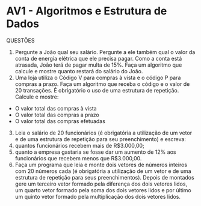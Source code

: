 # AV1 - Algoritmos e Estrutura de Dados

QUESTÕES 

1.  Pergunte a João qual seu salário. Pergunte a ele também qual o valor da conta de energia elétrica que ele precisa pagar. Como a conta está atrasada, João terá de pagar multa de 15%. Faça um algoritmo que calcule e mostre quanto restará do salário do João. 
1.  Uma loja utiliza o Código V para compras à vista e o código P para compras a prazo. Faça um algoritmo que receba o código e o valor de 20 transações. É obrigatório o uso de uma estrutura de repetição. Calcule e mostre: 
- O valor total das compras à vista 
- O valor total das compras a prazo 
- O valor total das compras efetuadas 
3.  Leia o salário de 20 funcionários (é obrigatória a utilização de um vetor e de uma estrutura de repetição para seu preenchimento) e escreva:  
   1. quantos funcionários recebem mais de R$3.000,00; 
   1. quanto a empresa gastaria se fosse dar um aumento de 12% aos funcionários que recebem menos que R$3.000,00. 
3.  Faça um programa que leia e monte dois vetores de números inteiros com 20 números cada (é obrigatória a utilização de um vetor e de uma estrutura de repetição para seus preenchimentos). Depois de montados gere um terceiro vetor formado pela diferença dos dois vetores lidos, um quarto vetor formado pela soma dos dois vetores lidos e por último um quinto vetor formado pela multiplicação dos dois vetores lidos. 
